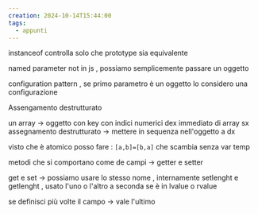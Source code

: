 ```yaml
---
creation: 2024-10-14T15:44:00
tags:
  - appunti
---
```

instanceof controlla solo che prototype sia equivalente

named parameter not in js , possiamo semplicemente passare un oggetto

configuration pattern , se primo parametro è un oggetto lo considero una configurazione 

Assengamento destrutturato 

un array -> oggetto con key con indici numerici 
dex immediato di array 
sx assegnamento destrutturato -> mettere in sequenza nell'oggetto a dx

visto che è atomico posso fare : 
`[a,b]=[b,a]` che scambia senza var temp

metodi che si comportano come de campi -> getter e setter

get e set -> possiamo usare lo stesso nome , internamente setlenght e getlenght , usato l'uno o l'altro a seconda se è in lvalue o rvalue

se definisci più volte il campo -> vale l'ultimo